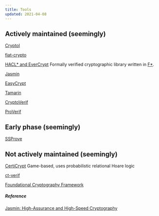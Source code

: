 ```yaml
---
title: Tools
updated: 2021-04-08
---
```


## Actively maintained (seemingly)

[Cryptol](./2021-06-27-cryptol.html)

[fiat-crypto](https://github.com/mit-plv/fiat-crypto)

[HACL* and EverCrypt](./2021-06-28-hacl-star.html)
Formally verified cryptographic library written in [F*](https://fstar-lang.org/).

[Jasmin](https://github.com/jasmin-lang/jasmin)

[EasyCrypt](https://www.easycrypt.info/trac/)

[Tamarin](https://tamarin-prover.github.io/)

[CryptoVerif](https://prosecco.gforge.inria.fr/personal/bblanche/cryptoverif/)

[ProVerif](https://prosecco.gforge.inria.fr/personal/bblanche/proverif/)

## Early phase (seemingly)

[SSProve](https://github.com/SSProve/ssprove)

## Not actively maintained (seemingly)

[CertiCrypt](http://certicrypt.gforge.inria.fr/)
Game-based, uses probabilistic relational Hoare logic

[ct-verif](https://github.com/michael-emmi/ctverif)

[Foundational Cryptography Framework](https://github.com/adampetcher/fcf)

##### Reference

[Jasmin: High-Assurance and High-Speed Cryptography](https://dl.acm.org/doi/10.1145/3133956.3134078)
